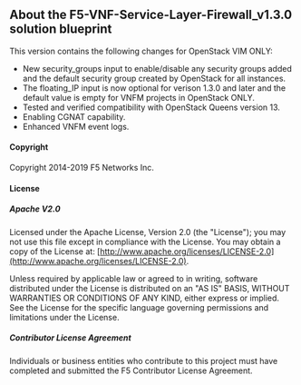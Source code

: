 ## About the F5-VNF-Service-Layer-Firewall_v1.3.0 solution blueprint
This version contains the following changes for OpenStack VIM ONLY:

* New security_groups input to enable/disable any security groups added and the default security group created by OpenStack for all instances.
* The floating_IP input is now optional for verison 1.3.0 and later and the default value is empty for VNFM projects in OpenStack ONLY. 
* Tested and verified compatibility with OpenStack Queens version 13.
* Enabling CGNAT capability.
* Enhanced VNFM event logs.


#### Copyright
Copyright 2014-2019 F5 Networks Inc.

#### License

##### Apache V2.0 
Licensed under the Apache License, Version 2.0 (the "License"); you may not use this file except in compliance with the License. You may obtain a copy of the License at: [http://www.apache.org/licenses/LICENSE-2.0](http://www.apache.org/licenses/LICENSE-2.0).

Unless required by applicable law or agreed to in writing, software distributed under the License is distributed on an "AS IS" BASIS, WITHOUT WARRANTIES OR CONDITIONS OF ANY KIND, either express or implied. See the License for the specific language governing permissions and limitations under the License.

##### Contributor License Agreement
Individuals or business entities who contribute to this project must have completed and submitted the F5 Contributor License Agreement.
